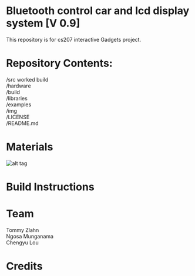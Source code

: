Bluetooth control car and lcd display system [V 0.9]
===================================
This repository is for cs207 interactive Gadgets project.

Repository Contents:
===================================
/src worked build<br />
/hardware <br />
/build <br />
/libraries <br />
/examples <br />
/img <br />
/LICENSE <br />
/README.md <br />

Materials
===================================
![alt tag](https://github.com/oscar666666/cs207project/blob/master/img/Cap87654ture.JPG)

Build Instructions
===================================

Team
===================================
Tommy Zlahn<br />
Ngosa Munganama<br />
Chengyu Lou<br />


Credits
===================================

